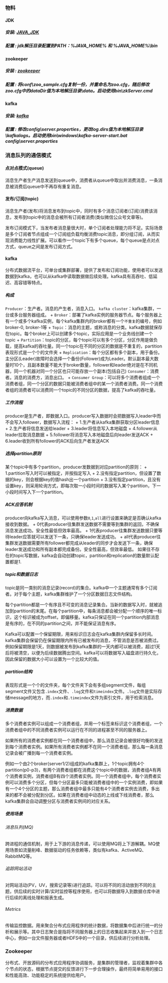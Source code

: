 ### 物料
#### JDK 
##### 安装: [JAVA_JDK](https://www.oracle.com/java/technologies/downloads/)
##### 配置 : jdk解压目录配置到PATH：%JAVA_HOME% 和 %JAVA_HOME%\bin
#### zookeeper 
##### 安装 : [zookeeper](https://github.com/apache/zookeeper/tags)
##### 配置 : 将conf\zoo_sample.cfg复制一份，并重命名为zoo.cfg，随后修改zoo.cfg中的dataDir值为本地解压目录\data。启动使用bin\zkServer.cmd
#### kafka 
##### 安装: [kafka](https://mirrors.tuna.tsinghua.edu.cn/apache/kafka/)
##### 配置 : 修改config\server.properties，更改log.dirs值为本地解压目录\kafkalogs。启动使用bin\windows\kafka-server-start.bat config\server.properties

### 消息队列的通信模式
#### 点对点模式(queue)
消息生产者生产消息发送到queue中，消费者从queue中取出并消费消息，一条消息被消费后queue中不再存有重复消息。

#### 发布/订阅(topic)
消息生产者(发布)将消息发布到topic中，同时有多个消息订阅者(订阅)消费该消息，发布到topic中的消息会被所有订阅者消费(类似微信公众号文章等)。

发布订阅模式下，当发布者消息量很大时，单个订阅者处理能力将不足。实际场景是多个订阅者节点组成一个订阅组负载均衡消费topic消息，即分组订阅，从而实现消费能力线性扩展。可以看作一个topic下有多个queue，每个queue是点对点方式，queue之间是发布订阅方式。

#### kafka
分布式数据流平台，可单台或集群部署，提供了发布和订阅功能，使用者可以发送数据到kafka，也可以从kafka中读取数据做后续处理。kafka具有高吞吐、低延迟、高容错等特点。
##### 构成
`Producer`：生产者。消息的产生者，消息入口。
`kafka cluster`：kafka集群，一台或多台服务器组成。
    + `Broker`：部署了kafka实例的服务器节点。每个服务器上有一个或多个kafka实例，每个kafka集群内的broker都有一个`不重复`的编号，例如broker-0, broker-1等
    + `Topic`：消息的主题，或称消息的分类。kafka数据就保存在topic。每个broker上可以创建多个topic，实际应用是一个业务线创建一个topic
    + `Partition`：topic的分区，每个topic可以有多个分区，分区作用是做负载，提高kafka的吞吐量。同一个topic在不同的分区的数据是不重复的，partition表现形式是一个个的文件夹
    + `Replication`：每个分区都有多个副本，用于备份。主分区(Leader)故障时会选择一个备份(Follower)成为Leader。默认副本最大数量时10个，且副本数量不能大于broker数量，follower和leader绝对是在不同机器，同一个机器对同一个分区也只可能存放一个副本(包括自己)
`Consumer`：消费者。消息的消费方，消息出口。
    + `Consumer Group`：可以将多个消费者组成一个消费者组，同一个分区的数据只能被消费者组中的某一个消费者消费。同一个消费者组的消费者可以消费同一个topic的不同分区的数据，提高了kafka的吞吐量。
##### 工作流程
producer是生产者，即数据入口。producer写入数据时会把数据写入leader中而不会写入follower，数据写入流程：
    + 1.生产者从kafka集群获取分区leader信息
    + 2.生产者将信息发送给leader
    + 3.leader将信息写入本地磁盘
    + 4.follower从leader拉取消息数据
    + 5.follower将消息写入本地磁盘后向leader发送ACK
    + 6.leader收到所有follower的ACK后向生产者发送ACK
##### 选择partition原则
某个topic中有多个partition，producer发数据到对应partition的原则：
    + 1.partition写入时可以被指定，并按指定写入
    + 2.没有指定partition，但设置了数据的key，则会根据key的值hash出一个partition
    + 3.没有指定partition，且没有设置key，则采用轮询方式，即每次取一小段时间的数据写入某个partition，下一小段时间写入下一个partition。
##### ACK应答机制
producer向kafka写入消息，可以使用参数`0`,`1`,`all`进行设置来确定是否确认kafka接收到数据。
    + 0代表producer往集群发送数据不需要等到集群的返回，不确保消息发送成功。安全性最低但效率最高。
    + 1代表producer往集群发送数据只要等待leader应答就可以发送下一条，只确保leader发送成功。
    + all代表producer往集群发送数据需要所有follower都完成从leader的同步才会发送下一条，确保leader发送成功和所有副本都完成备份。安全性最高，但效率最低。
如果往不存在的topic写数据，kafka会自动创建topic，partition和replication的数量默认配置都是1.
##### topic和数据日志
topic是同一类别的消息记录(record)的集合。kafka中一个主题通常有多个订阅者。对于每个主题，kafka集群维护了一个分区数据日志文件结构。

每个partition都是一个有序且不可变的消息记录集合。当新的数据写入时，就被追加到partition的末尾。在每个partition中，每条消息都会被分配一个顺序的唯一标识，这个标识被成为offset，即偏移量。kafka只保证在同一个partition内部消息是有序的，在不同的partition之间，并不能保证消息有序。

Kafka可以配置一个保留期限，用来标识日志会在kafka集群内保留多长时间。kafka集群会保留仍在保留期限内所有已被发布的消息，不管消息是否被消费过。例如保留期限是1天，则数据被发布到kafka集群的一天内都可以被消费，超过1天后将被清空，以便为后续数据腾出空间。kafka可以将数据写入磁盘进行持久化，因此保留的数据大小可以设置为一个比较大的值。
##### partition结构
表现形式是一个个的文件夹，每个文件夹下会有多组segment文件，每组segment文件又包含`.index`文件、`.log`文件和`timeindex`文件。`.log`文件是实际存储message的地方，而`.index`和`.timeindex`文件为索引文件，用于检索消息。
##### 消费数据
多个消费者实例可以组成一个消费者组，并用一个标签来标识这个消费者组，一个消费者组中的不同消费者实例可以运行在不同的进程甚至不同的服务器上。

如果所有的消费者实例都在同一个消费者组中，那么消息记录会被很好均衡的发送到每个消费者实例。如果所有消费者实例都不在同一个消费者组，那么每一条消息记录会被广播到每一个消费者实例。


例如一个由2个broker(server1/2)组成的kafka集群上，1个topic拥有4个partition(p0-p3)，有两个消费者组都在消费这个topic中的数据，消费者组A有两个消费者实例，消费者组B有四个消费者实例。同一个消费者组中，每个消费者实例可以消费多个分区，但每个分区最多只能被消费者组中的一个实例消费，即如果有一个4个分区的主题，那么消费者组中最多只能有4个消费者实例去消费，多出来的都不会被分配到分区。如果在消费者组中动态的上线或下线消费者，那么kafka集群会自动调整分区与消费者实例间的对应关系。
##### 使用场景
###### 消息队列(MQ)
跨进程的通信机制，用于上下游的消息传递，可以使用MQ将上下游解耦。MQ使用场景如流量削峰、数据驱动的任务依赖等，类似有kafka、ActiveMQ、RabbitMQ等。
###### 追踪网站活动
对网站活动(PV，UV，搜索记录等)进行追踪。可以将不同的活动放到不同的主题，供后续的实时计算/实时监控等程序使用，也可以将数据导入到数据仓库中进行后续的离线处理和报表生成。
###### Metrics
传输监控数据。用来聚合分布式应用程序的统计数据，将数据集中后进行统一的分析和展示等。其中日志聚合是指将不同服务器上的日志收集起来并放入到一个日志中心，例如一台文件服务器或者HDFS中的一个目录，供后续进行分析处理。

### Zookeeper
分布式、开放源码的分布式应用程序协调服务，是集群的管理者，监视着集群中各个节点的状态，根据节点提交的反馈进行下一步合理操作，最终将简单易用的接口和性能高效、功能稳定的系统提供给用户。 

